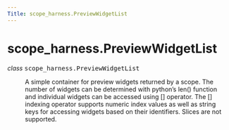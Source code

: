 ```yaml
---
Title: scope_harness.PreviewWidgetList
---
```


# scope_harness.PreviewWidgetList

<dl class="class">
<dt id="scope_harness.PreviewWidgetList">
<em class="property">class </em><tt class="descclassname">scope_harness.</tt><tt class="descname">PreviewWidgetList</tt><a class="headerlink" href="#scope_harness.PreviewWidgetList" title="Permalink to this definition"></a></dt>
<dd><p>A simple container for preview widgets returned by a scope. The number of widgets can be determined with python&#8217;s len() function and individual widgets can be accessed using [] operator. The [] indexing operator supports numeric index values as well as string keys for accessing widgets based on their identifiers. Slices are not supported.</p>
</dd></dl>
